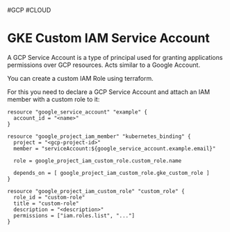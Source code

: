 #GCP #CLOUD 

# GKE Custom IAM Service Account


A GCP Service Account is a type of principal used for granting applications permissions over GCP resources. Acts similar to a Google Account.  

You can create a custom IAM Role using terraform. 

For this you need to declare a GCP Service Account and attach an IAM member with a custom role to it: 

```hcl
resource "google_service_account" "example" {
  account_id = "<name>"
}

resource "google_project_iam_member" "kubernetes_binding" {
  project = "<gcp-project-id>"
  member = "serviceAccount:${google_service_account.example.email}"
  
  role = google_project_iam_custom_role.custom_role.name
  
  depends_on = [ google_project_iam_custom_role.gke_custom_role ]
}

resource "google_project_iam_custom_role" "custom_role" {
  role_id = "custom-role"
  title = "custom-role"
  description = "<description>"
  permissions = ["iam.roles.list", "..."]
}
```